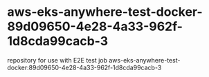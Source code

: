 # aws-eks-anywhere-test-docker-89d09650-4e28-4a33-962f-1d8cda99cacb-3
repository for use with E2E test job aws-eks-anywhere-test-docker:89d09650-4e28-4a33-962f-1d8cda99cacb-3
